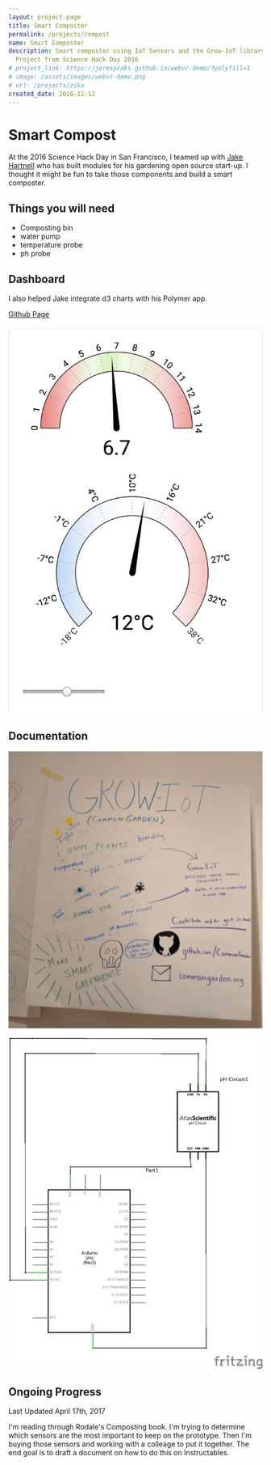 ```yaml
---
layout: project-page
title: Smart Composter
permalink: /projects/compost
name: Smart Composter
description: Smart composter using IoT Sensors and the Grow-IoT library.
  Project from Science Hack Day 2016
# project_link: https://jermspeaks.github.io/webvr-demo/?polyfill=1
# image: /assets/images/webvr-demo.png
# url: /projects/zika
created_date: 2016-11-12
---
```


# Smart Compost

At the 2016 Science Hack Day in San Francisco, I teamed up with [Jake Hartnell](http://commongarden.org/) who has built modules for his gardening open source start-up.
I thought it might be fun to take those components and build a smart composter.

## Things you will need

- Composting bin
- water pump
- temperature probe
- ph probe

## Dashboard

I also helped Jake integrate d3 charts with his Polymer app.

[Github Page](https://github.com/CommonGarden/grow-elements)

![Grow Elements](/assets/images/grow-polymer-elements.png)

## Documentation

![Compost poster for science hack day](/assets/images/compost-poster.png)

![pH Schematics](https://github.com/jermspeaks/compost/blob/master/schematics/pH_I2C_schem.png?raw=true)

## Ongoing Progress

Last Updated April 17th, 2017

I'm reading through Rodale's Composting book.
I'm trying to determine which sensors are the most important to keep on the prototype.
Then I'm buying those sensors and working with a colleage to put it together.
The end goal is to draft a document on how to do this on Instructables.
